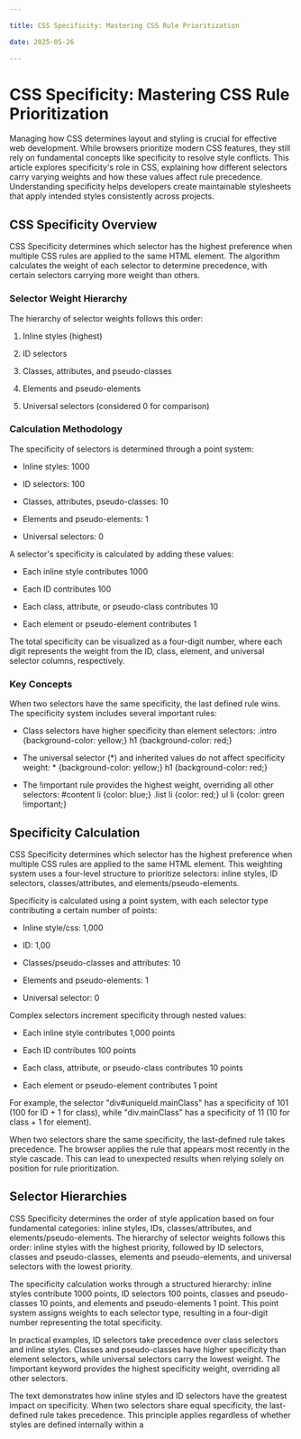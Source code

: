 ```yaml
---

title: CSS Specificity: Mastering CSS Rule Prioritization

date: 2025-05-26

---
```



# CSS Specificity: Mastering CSS Rule Prioritization

Managing how CSS determines layout and styling is crucial for effective web development. While browsers prioritize modern CSS features, they still rely on fundamental concepts like specificity to resolve style conflicts. This article explores specificity's role in CSS, explaining how different selectors carry varying weights and how these values affect rule precedence. Understanding specificity helps developers create maintainable stylesheets that apply intended styles consistently across projects.


## CSS Specificity Overview

CSS Specificity determines which selector has the highest preference when multiple CSS rules are applied to the same HTML element. The algorithm calculates the weight of each selector to determine precedence, with certain selectors carrying more weight than others.


### Selector Weight Hierarchy

The hierarchy of selector weights follows this order:

1. Inline styles (highest)

2. ID selectors

3. Classes, attributes, and pseudo-classes

4. Elements and pseudo-elements

5. Universal selectors (considered 0 for comparison)


### Calculation Methodology

The specificity of selectors is determined through a point system:

- Inline styles: 1000

- ID selectors: 100

- Classes, attributes, pseudo-classes: 10

- Elements and pseudo-elements: 1

- Universal selectors: 0

A selector's specificity is calculated by adding these values:

- Each inline style contributes 1000

- Each ID contributes 100

- Each class, attribute, or pseudo-class contributes 10

- Each element or pseudo-element contributes 1

The total specificity can be visualized as a four-digit number, where each digit represents the weight from the ID, class, element, and universal selector columns, respectively.


### Key Concepts

When two selectors have the same specificity, the last defined rule wins. The specificity system includes several important rules:

- Class selectors have higher specificity than element selectors: .intro {background-color: yellow;} h1 {background-color: red;}

- The universal selector (*) and inherited values do not affect specificity weight: * {background-color: yellow;} h1 {background-color: red;}

- The !important rule provides the highest weight, overriding all other selectors: #content li {color: blue;} .list li {color: red;} ul li {color: green !important;}


## Specificity Calculation

CSS Specificity determines which selector has the highest preference when multiple CSS rules are applied to the same HTML element. This weighting system uses a four-level structure to prioritize selectors: inline styles, ID selectors, classes/attributes, and elements/pseudo-elements.

Specificity is calculated using a point system, with each selector type contributing a certain number of points:

- Inline style/css: 1,000

- ID: 1,00

- Classes/pseudo-classes and attributes: 10

- Elements and pseudo-elements: 1

- Universal selector: 0

Complex selectors increment specificity through nested values:

- Each inline style contributes 1,000 points

- Each ID contributes 100 points

- Each class, attribute, or pseudo-class contributes 10 points

- Each element or pseudo-element contributes 1 point

For example, the selector "div#uniqueId.mainClass" has a specificity of 101 (100 for ID + 1 for class), while "div.mainClass" has a specificity of 11 (10 for class + 1 for element).

When two selectors share the same specificity, the last-defined rule takes precedence. The browser applies the rule that appears most recently in the style cascade. This can lead to unexpected results when relying solely on position for rule prioritization.


## Selector Hierarchies

CSS Specificity determines the order of style application based on four fundamental categories: inline styles, IDs, classes/attributes, and elements/pseudo-elements. The hierarchy of selector weights follows this order: inline styles with the highest priority, followed by ID selectors, classes and pseudo-classes, elements and pseudo-elements, and universal selectors with the lowest priority.

The specificity calculation works through a structured hierarchy: inline styles contribute 1000 points, ID selectors 100 points, classes and pseudo-classes 10 points, and elements and pseudo-elements 1 point. This point system assigns weights to each selector type, resulting in a four-digit number representing the total specificity.

In practical examples, ID selectors take precedence over class selectors and inline styles. Classes and pseudo-classes have higher specificity than element selectors, while universal selectors carry the lowest weight. The !important keyword provides the highest specificity weight, overriding all other selectors.

The text demonstrates how inline styles and ID selectors have the greatest impact on specificity. When two selectors share equal specificity, the last-defined rule takes precedence. This principle applies regardless of whether styles are defined internally within a <style> tag or externally in a separate CSS file.

Understanding the selector hierarchy allows developers to create efficient, maintainable stylesheets that render websites or applications consistently. The concept of specificity helps avoid styling conflicts and ensures control over CSS code, contributing to the development of scalable web projects.


## Common Mistakes and Best Practices

CSS specificity can sometimes lead developers into pitfalls when not properly understood. Common mistakes include creating overly specific selectors that complicate future maintenance. For instance, targeting elements with deeply nested class structures can make stylesheets rigid and less reusable [1].

Best practices recommend using specific selectors only when necessary. Instead of specifying complex paths like "div#content ul.list li", opt for more general selectors that maintain flexibility [1]. This approach ensures styles remain adaptable while maintaining intended functionality.

Developers are encouraged to use CSS selectors efficiently, taking advantage of their inherent weight hierarchy. For example, class selectors typically carry more weight than element selectors, making them useful for targeted customizations without overcomplicating the stylesheet [1].

The !important rule should be used sparingly as it can complicate future maintenance and create override conflicts. When applying !important, consider whether the style would be more effectively managed through increased selector specificity or strategic placement in the cascading order [2].

To manage complex stylesheets, developers can leverage specific resources and tools. The W3C specification offers detailed guidance on cascade precedence [3], while online calculators and development tools help visualize specificity impacts [4]. Understanding these principles enables developers to create maintainable stylesheets that apply styles consistently across projects [3].


## Using Specificity Tools

Specificity calculators provide a practical way to apply and test CSS rules. These tools display a visual representation of selectors, helping developers understand how their rules will combine and interact [Doc: CSS Specificity Demystified]. The Specificity calculator from specificity.keegan.st proves particularly effective, offering immediate feedback on selector preferences and potential conflicts [Doc: CSS Specificity Demystified].

Developers can also leverage browser developer tools, which often include built-in specificity visualization features [Doc: The beginner's guide to CSS specificity]. These tools can highlight conflicting styles, making it easier to identify and resolve specific styling issues.

The W3.org specification offers comprehensive guidance on cascade precedence, while online calculators and development tools help clarify selector impacts [Doc: The beginner's guide to CSS specificity]. The specificity quiz further reinforces understanding through practical application [Doc: CSS Specificity Demystified].

Best practices include using specific selectors sparingly and avoiding overly complex paths like "div#content ul.list li" in favor of more general selectors [Doc: The beginner's guide to CSS specificity]. This approach maintains stylesheet flexibility while ensuring proper functionality.

